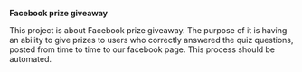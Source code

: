 **Facebook prize giveaway**

This project is about Facebook prize giveaway. The purpose of it is having an ability to give prizes to users who correctly answered the quiz questions, posted from time to time to our facebook page. This process should be automated.
